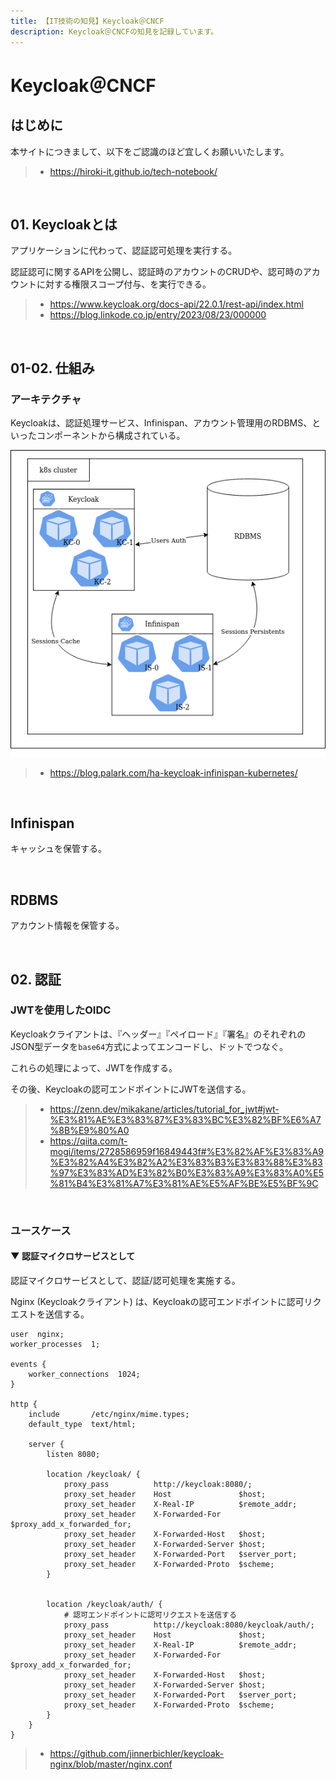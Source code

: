 ```yaml
---
title: 【IT技術の知見】Keycloak＠CNCF
description: Keycloak＠CNCFの知見を記録しています。
---
```


# Keycloak＠CNCF

## はじめに

本サイトにつきまして、以下をご認識のほど宜しくお願いいたします。

> - https://hiroki-it.github.io/tech-notebook/

<br>

## 01. Keycloakとは

アプリケーションに代わって、認証認可処理を実行する。

認証認可に関するAPIを公開し、認証時のアカウントのCRUDや、認可時のアカウントに対する権限スコープ付与、を実行できる。

> - https://www.keycloak.org/docs-api/22.0.1/rest-api/index.html
> - https://blog.linkode.co.jp/entry/2023/08/23/000000

<br>

## 01-02. 仕組み

### アーキテクチャ

Keycloakは、認証処理サービス、Infinispan、アカウント管理用のRDBMS、といったコンポーネントから構成されている。

![keycloak_architecture](https://raw.githubusercontent.com/hiroki-it/tech-notebook-images/master/images/keycloak_architecture.png)

> - https://blog.palark.com/ha-keycloak-infinispan-kubernetes/

<br>

## Infinispan

キャッシュを保管する。

<br>

## RDBMS

アカウント情報を保管する。

<br>

## 02. 認証

### JWTを使用したOIDC

Keycloakクライアントは、『ヘッダー』『ペイロード』『署名』のそれぞれのJSON型データを`base64`方式によってエンコードし、ドットでつなぐ。

これらの処理によって、JWTを作成する。

その後、Keycloakの認可エンドポイントにJWTを送信する。

> - https://zenn.dev/mikakane/articles/tutorial_for_jwt#jwt-%E3%81%AE%E3%83%87%E3%83%BC%E3%82%BF%E6%A7%8B%E9%80%A0
> - https://qiita.com/t-mogi/items/2728586959f16849443f#%E3%82%AF%E3%83%A9%E3%82%A4%E3%82%A2%E3%83%B3%E3%83%88%E3%83%97%E3%83%AD%E3%82%B0%E3%83%A9%E3%83%A0%E5%81%B4%E3%81%A7%E3%81%AE%E5%AF%BE%E5%BF%9C

<br>

### ユースケース

#### ▼ 認証マイクロサービスとして

認証マイクロサービスとして、認証/認可処理を実施する。

Nginx (Keycloakクライアント) は、Keycloakの認可エンドポイントに認可リクエストを送信する。

```nginx
user  nginx;
worker_processes  1;

events {
    worker_connections  1024;
}

http {
    include       /etc/nginx/mime.types;
    default_type  text/html;

    server {
        listen 8080;

        location /keycloak/ {
            proxy_pass          http://keycloak:8080/;
            proxy_set_header    Host               $host;
            proxy_set_header    X-Real-IP          $remote_addr;
            proxy_set_header    X-Forwarded-For    $proxy_add_x_forwarded_for;
            proxy_set_header    X-Forwarded-Host   $host;
            proxy_set_header    X-Forwarded-Server $host;
            proxy_set_header    X-Forwarded-Port   $server_port;
            proxy_set_header    X-Forwarded-Proto  $scheme;
        }


        location /keycloak/auth/ {
            # 認可エンドポイントに認可リクエストを送信する
            proxy_pass          http://keycloak:8080/keycloak/auth/;
            proxy_set_header    Host               $host;
            proxy_set_header    X-Real-IP          $remote_addr;
            proxy_set_header    X-Forwarded-For    $proxy_add_x_forwarded_for;
            proxy_set_header    X-Forwarded-Host   $host;
            proxy_set_header    X-Forwarded-Server $host;
            proxy_set_header    X-Forwarded-Port   $server_port;
            proxy_set_header    X-Forwarded-Proto  $scheme;
        }
    }
}
```

> - https://github.com/jinnerbichler/keycloak-nginx/blob/master/nginx.conf

<br>
